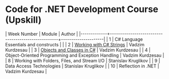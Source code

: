 # Code for .NET Development Course (Upskill)

| Week Number | Module                                             | Author              |
|-------------+----------------------------------------------------+---------------------|
| 1           | C# Language Essentials and constructs              |                     |
| 2           | [Working with C# Strings](2-Strings)                            | Vadzim Kurdzesau    |
| 3           | [Objects and Classes in C#](3-Objects)                          | Vadzim Kurdzesau    |
| 4           | Object-Oriented Programming and Exception Handling | Vadzim Kurdzesau    |
| 8           | Working with Folders, Files, and Stream I/O        | Stanislav Kruglikov |
| 9           | Data Access Technologies                           | Stanislav Kruglikov |
| 10          | Reflection in .NET                                 | Vadzim Kurdzesau    |
